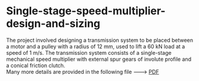 # Single-stage-speed-multiplier-design-and-sizing
The project involved designing a transmission system to be placed between a motor and a pulley with a radius of 12 mm, used to lift a 60 kN load at a speed of 1 m/s. The transmission system consists of a single-stage mechanical speed multiplier with external spur gears of involute profile and a conical friction clutch.  
Many more details are provided in the following file ---> [PDF](https://github.com/user-attachments/files/22706728/Relazione.CM1.pdf)
